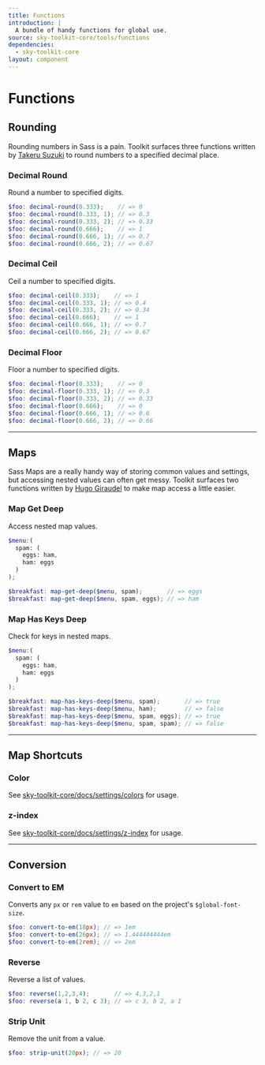 ```yaml
---
title: Functions
introduction: |
  A bundle of handy functions for global use.
source: sky-toolkit-core/tools/functions
dependencies:
  - sky-toolkit-core
layout: component
---
```


# Functions

## Rounding

Rounding numbers in Sass is a pain. Toolkit surfaces three functions written by [Takeru Suzuki](https://github.com/terkel) to round numbers to a specified decimal place.

### Decimal Round

Round a number to specified digits.

```scss { "render": false }
$foo: decimal-round(0.333);    // => 0
$foo: decimal-round(0.333, 1); // => 0.3
$foo: decimal-round(0.333, 2); // => 0.33
$foo: decimal-round(0.666);    // => 1
$foo: decimal-round(0.666, 1); // => 0.7
$foo: decimal-round(0.666, 2); // => 0.67
```

### Decimal Ceil

Ceil a number to specified digits.

```scss { "render": false }
$foo: decimal-ceil(0.333);    // => 1
$foo: decimal-ceil(0.333, 1); // => 0.4
$foo: decimal-ceil(0.333, 2); // => 0.34
$foo: decimal-ceil(0.666);    // => 1
$foo: decimal-ceil(0.666, 1); // => 0.7
$foo: decimal-ceil(0.666, 2); // => 0.67
```

### Decimal Floor

Floor a number to specified digits.

```scss { "render": false }
$foo: decimal-floor(0.333);    // => 0
$foo: decimal-floor(0.333, 1); // => 0.3
$foo: decimal-floor(0.333, 2); // => 0.33
$foo: decimal-floor(0.666);    // => 0
$foo: decimal-floor(0.666, 1); // => 0.6
$foo: decimal-floor(0.666, 2); // => 0.66
```

---

## Maps

Sass Maps are a really handy way of storing common values and settings, but
accessing nested values can often get messy. Toolkit surfaces two functions
written by [Hugo Giraudel](https://github.com/HugoGiraudel) to make map access a little easier.

### Map Get Deep

Access nested map values.

```scss { "render": false }
$menu:(
  spam: (
    eggs: ham,
    ham: eggs
  )
);

$breakfast: map-get-deep($menu, spam);       // => eggs
$breakfast: map-get-deep($menu, spam, eggs); // => ham
```

### Map Has Keys Deep

Check for keys in nested maps.

```scss { "render": false }
$menu:(
  spam: (
    eggs: ham,
    ham: eggs
  )
);

$breakfast: map-has-keys-deep($menu, spam);       // => true
$breakfast: map-has-keys-deep($menu, ham);        // => false
$breakfast: map-has-keys-deep($menu, spam, eggs); // => true
$breakfast: map-has-keys-deep($menu, spam, spam); // => false
```

---

## Map Shortcuts

### Color

See [sky-toolkit-core/docs/settings/colors](../settings/colors.md) for usage.

### z-index

See [sky-toolkit-core/docs/settings/z-index](../settings/z-index.md) for usage.

---

## Conversion

### Convert to EM

Converts any `px` or `rem` value to `em` based on the project's
`$global-font-size`.

```scss { "render": false }
$foo: convert-to-em(18px); // => 1em
$foo: convert-to-em(26px); // => 1.444444444em
$foo: convert-to-em(2rem); // => 2em
```

### Reverse

Reverse a list of values.

```scss { "render": false }
$foo: reverse(1,2,3,4);       // => 4,3,2,1
$foo: reverse(a 1, b 2, c 3); // => c 3, b 2, a 1
```

### Strip Unit

Remove the unit from a value.

```scss { "render": false }
$foo: strip-unit(20px); // => 20
```
